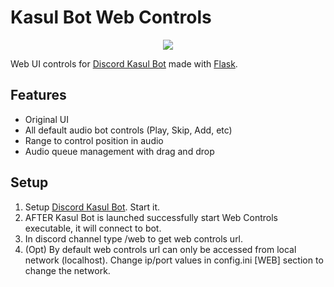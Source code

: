 # Kasul Bot Web Controls
<p align="center">
  <img src="https://user-images.githubusercontent.com/35566242/148439818-b2289f0f-e5e4-49a9-8d51-6a6036f515ca.png" />
</p>

Web UI controls for [Discord Kasul Bot](https://github.com/Vansh0t/Kasul-Bot) made with [Flask](https://flask.palletsprojects.com).

## Features
- Original UI
- All default audio bot controls (Play, Skip, Add, etc)
- Range to control position in audio
- Audio queue management with drag and drop

## Setup
1. Setup [Discord Kasul Bot](https://github.com/Vansh0t/Kasul-Bot). Start it.
2. AFTER Kasul Bot is launched successfully start Web Controls executable, it will connect to bot.
3. In discord channel type /web to get web controls url.
4. (Opt) By default web controls url can only be accessed from local network (localhost). Change ip/port values in config.ini [WEB] section to change the network.
